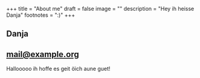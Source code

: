 +++
title = "About me"
draft = false
image = ""
description = "Hey ih heisse Danja"
footnotes = ":)"
+++
## Danja

## mail@example.org

Hallooooo ih hoffe es geit öich aune guet!